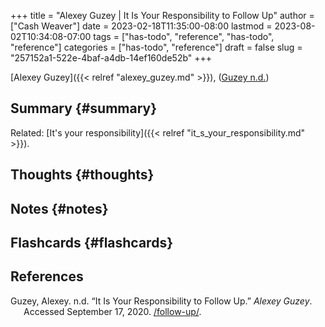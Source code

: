 +++
title = "Alexey Guzey | It Is Your Responsibility to Follow Up"
author = ["Cash Weaver"]
date = 2023-02-18T11:35:00-08:00
lastmod = 2023-08-02T10:34:08-07:00
tags = ["has-todo", "reference", "has-todo", "reference"]
categories = ["has-todo", "reference"]
draft = false
slug = "257152a1-522e-4baf-a4db-14ef160de52b"
+++

[Alexey Guzey]({{< relref "alexey_guzey.md" >}}), (<a href="#citeproc_bib_item_1">Guzey n.d.</a>)


## Summary {#summary}

Related: [It's your responsibility]({{< relref "it_s_your_responsibility.md" >}}).


## Thoughts {#thoughts}


## Notes {#notes}


## Flashcards {#flashcards}

## References

<style>.csl-entry{text-indent: -1.5em; margin-left: 1.5em;}</style><div class="csl-bib-body">
  <div class="csl-entry"><a id="citeproc_bib_item_1"></a>Guzey, Alexey. n.d. “It Is Your Responsibility to Follow Up.” <i>Alexey Guzey</i>. Accessed September 17, 2020. <a href="/follow-up/">/follow-up/</a>.</div>
</div>
